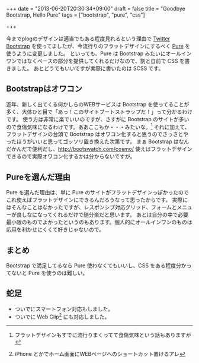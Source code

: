 +++
date = "2013-06-20T20:30:34+09:00"
draft = false
title = "Goodbye Bootstrap, Hello Pure"
tags = ["bootstrap", "pure", "css"]

+++

今までplogのデザインは適当でもある程度見れるという理由で [Twitter Bootstrap](http://twitter.github.io/bootstrap/) を使ってましたが、今流行りのフラットデザインにするべく [Pure](http://purecss.io/) を使うように変更しました。
といっても、Pure は Bootstrap みたいにオールインワンではなくベースの部分を提供してくれるだけなので、割と自前で CSS を書きました。
あとどうでもいいですが実際に書いたのは SCSS です。

## Bootstrapはオワコン

近年、新しく出てくる何かしらのWEBサービスは Bootstrap を使ってることが多く、大体ひと目で「あっ！このサイトブートストラップだ！」って分かるわけです。
使う方は非常に楽でいいのですが、さすがに Bootstrap のサイトが多いので食傷気味になるわけです。ああここもか・・・みたいな。[^1]
それに加えて、フラットデザインの台頭で Bootstrap はオワコン化すると思うのでさっさとやったほうがいいと思ってゴッソリ置き換えた次第です。
まぁ Bootstrap はなんだかんだで便利だし、http://bootswatch.com/cosmo/ 使えばフラットデザインできるので実際オワコン化するかは分からないですが。

## Pureを選んだ理由

Pure を選んだ理由は、単に Pure のサイトがフラットデザインっぽかったのでこれ使えばフラットデザインにできるんだろうなって思ったからです。
実際にはそんなことはなかったですが、レスポンシブ対応グリッド、フォームとメニューが良しなになってくれるだけで随分楽だと思います。
あとは自分の中で必要最小限のものでよかったというのもあります。個人的にオールインワンのものは応用を利かせにくくて好きじゃないので。

## まとめ

Bootstrap で満足してるなら Pure 使わなくてもいいし、CSS をある程度分かってないと Pure を使うのは難しい。

## 蛇足

* ついでにスマートフォン対応もしました。
* ついでに Web Clip[^2] にも対応しました。

[^1]: フラットデザインもすでに流行りまくってて食傷気味という話もありますが
[^2]: iPhone とかでホーム画面にWEBページへのショートカット置けるアレ
